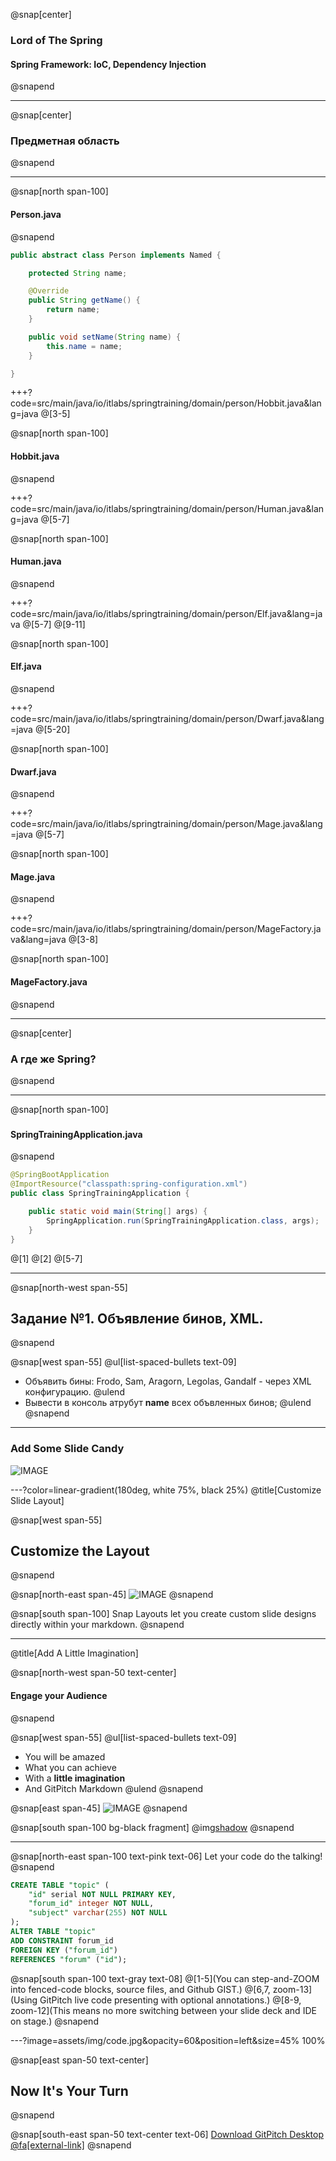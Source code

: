 @snap[center]
### Lord of The Spring
#### Spring Framework: IoC, Dependency Injection
@snapend

---
@snap[center]
### Предметная область
@snapend

---

@snap[north span-100]
#### Person.java
@snapend

```java
public abstract class Person implements Named {

    protected String name;

    @Override
    public String getName() {
        return name;
    }

    public void setName(String name) {
        this.name = name;
    }

}
```
+++?code=src/main/java/io/itlabs/springtraining/domain/person/Hobbit.java&lang=java
@[3-5]

@snap[north span-100]
#### Hobbit.java
@snapend

+++?code=src/main/java/io/itlabs/springtraining/domain/person/Human.java&lang=java
@[5-7]

@snap[north span-100]
#### Human.java
@snapend

+++?code=src/main/java/io/itlabs/springtraining/domain/person/Elf.java&lang=java
@[5-7]
@[9-11]

@snap[north span-100]
#### Elf.java
@snapend

+++?code=src/main/java/io/itlabs/springtraining/domain/person/Dwarf.java&lang=java
@[5-20]

@snap[north span-100]
#### Dwarf.java
@snapend

+++?code=src/main/java/io/itlabs/springtraining/domain/person/Mage.java&lang=java
@[5-7]

@snap[north span-100]
#### Mage.java
@snapend

+++?code=src/main/java/io/itlabs/springtraining/domain/person/MageFactory.java&lang=java
@[3-8]

@snap[north span-100]
#### MageFactory.java
@snapend

---

@snap[center]
### А где же Spring?
@snapend

---

@snap[north span-100]
### 
#### SpringTrainingApplication.java
@snapend

```java
@SpringBootApplication
@ImportResource("classpath:spring-configuration.xml")
public class SpringTrainingApplication {

    public static void main(String[] args) {
        SpringApplication.run(SpringTrainingApplication.class, args);
    }
}
```
@[1]
@[2]
@[5-7]

---
@snap[north-west span-55]
## Задание №1. Объявление бинов, XML.
@snapend

@snap[west span-55]
@ul[list-spaced-bullets text-09]
- Объявить бины: Frodo, Sam, Aragorn, Legolas, Gandalf - через XML конфигурацию.
@ulend
- Вывести в консоль атрубут **name** всех объвленных бинов;
@ulend
@snapend

---

### Add Some Slide Candy

![IMAGE](assets/img/presentation.png)

---?color=linear-gradient(180deg, white 75%, black 25%)
@title[Customize Slide Layout]

@snap[west span-55]
## Customize the Layout
@snapend

@snap[north-east span-45]
![IMAGE](assets/img/presentation.png)
@snapend

@snap[south span-100]
Snap Layouts let you create custom slide designs directly within your markdown.
@snapend

---
@title[Add A Little Imagination]

@snap[north-west span-50 text-center]
#### Engage your Audience
@snapend

@snap[west span-55]
@ul[list-spaced-bullets text-09]
- You will be amazed
- What you can achieve
- With a **little imagination**
- And GitPitch Markdown
@ulend
@snapend

@snap[east span-45]
![IMAGE](assets/img/conference.png)
@snapend

@snap[south span-100 bg-black fragment]
@img[shadow](assets/img/conference.png)
@snapend

---

@snap[north-east span-100 text-pink text-06]
Let your code do the talking!
@snapend

```sql zoom-18
CREATE TABLE "topic" (
    "id" serial NOT NULL PRIMARY KEY,
    "forum_id" integer NOT NULL,
    "subject" varchar(255) NOT NULL
);
ALTER TABLE "topic"
ADD CONSTRAINT forum_id
FOREIGN KEY ("forum_id")
REFERENCES "forum" ("id");
```

@snap[south span-100 text-gray text-08]
@[1-5](You can step-and-ZOOM into fenced-code blocks, source files, and Github GIST.)
@[6,7, zoom-13](Using GitPitch live code presenting with optional annotations.)
@[8-9, zoom-12](This means no more switching between your slide deck and IDE on stage.)
@snapend


---?image=assets/img/code.jpg&opacity=60&position=left&size=45% 100%

@snap[east span-50 text-center]
## Now It's **Your** Turn
@snapend

@snap[south-east span-50 text-center text-06]
[Download GitPitch Desktop @fa[external-link]](https://gitpitch.com/docs/getting-started/tutorial/)
@snapend

